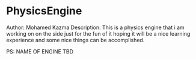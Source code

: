 # PhysicsEngine

Author: Mohamed Kazma
Description: This is a physics engine that i am working on on the side just for the fun of it 
hoping it will be a nice learning experience and some nice things can be accomplished.

PS: NAME OF ENGINE TBD
